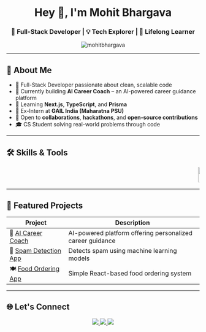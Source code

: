 <h1 align="center">Hey 👋, I'm Mohit Bhargava</h1>
<h3 align="center">🚀 Full-Stack Developer | 💡 Tech Explorer | 🧠 Lifelong Learner</h3>

<p align="center">
  <img src="https://komarev.com/ghpvc/?username=mohitbhargava&label=Profile%20Views&color=0e75b6&style=flat" alt="mohitbhargava" />
</p>

---

## 🚀 About Me

- 💼 Full-Stack Developer passionate about clean, scalable code  
- 🔭 Currently building **AI Career Coach** – an AI-powered career guidance platform  
- 🌱 Learning **Next.js**, **TypeScript**, and **Prisma**  
- 🏢 Ex-Intern at **GAIL India (Maharatna PSU)**  
- 🎯 Open to **collaborations**, **hackathons**, and **open-source contributions**  
- 🎓 CS Student solving real-world problems through code  

---


## 🛠️ Skills & Tools

<p align="center">
  <marquee behavior="scroll" direction="left" scrollamount="6">
    <img src="https://skillicons.dev/icons?i=html" height="40" />
    <img src="https://skillicons.dev/icons?i=css" height="40" />
    <img src="https://skillicons.dev/icons?i=js" height="40" />
    <img src="https://skillicons.dev/icons?i=ts" height="40" />
    <img src="https://skillicons.dev/icons?i=react" height="40" />
    <img src="https://skillicons.dev/icons?i=nextjs" height="40" />
    <img src="https://skillicons.dev/icons?i=nodejs" height="40" />
    <img src="https://skillicons.dev/icons?i=express" height="40" />
    <img src="https://skillicons.dev/icons?i=mongodb" height="40" />
    <img src="https://skillicons.dev/icons?i=prisma" height="40" />
    <img src="https://skillicons.dev/icons?i=tailwind" height="40" />
    <img src="https://skillicons.dev/icons?i=git" height="40" />
    <img src="https://skillicons.dev/icons?i=github" height="40" />
    <img src="https://skillicons.dev/icons?i=vscode" height="40" />
    <img src="https://skillicons.dev/icons?i=figma" height="40" />
    <img src="https://skillicons.dev/icons?i=python" height="40" />
    <img src="https://skillicons.dev/icons?i=cpp" height="40" />
  </marquee>
</p>



---



## 📌 Featured Projects

| Project | Description |
|--------|-------------|
| 🚀 [AI Career Coach](https://ai-career-ten.vercel.app/) | AI-powered platform offering personalized career guidance |
| 📧 [Spam Detection App](https://github.com/mohitb1811/sms-spam-detection) | Detects spam using machine learning models |
| 🍽️ [Food Ordering App](https://github.com/mohitb1811/foodzy) | Simple React-based food ordering system |

---

## 🌐 Let's Connect

<p align="center">
  <a href="https://linkedin.com/in/mohitbhargava" target="_blank">
    <img src="https://img.shields.io/badge/LinkedIn-blue?style=for-the-badge&logo=linkedin&logoColor=white" />
  </a>
  <a href="mailto:mohitbhargava2003@gmail.com">
    <img src="https://img.shields.io/badge/Gmail-D14836?style=for-the-badge&logo=gmail&logoColor=white" />
  </a>
  <a href="https://github.com/mohitbhargava" target="_blank">
    <img src="https://img.shields.io/badge/GitHub-181717?style=for-the-badge&logo=github&logoColor=white" />
  </a>
</p>
